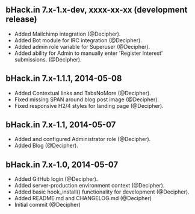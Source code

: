 bHack.in 7.x-1.x-dev, xxxx-xx-xx (development release)
--------------------------------------------------------------------------------

* Added Mailchimp integration (@Decipher).
* Added Bot module for IRC integration (@Decipher).
* Added admin role variable for Superuser (@Decipher).
* Added ability for Admin to manually enter 'Register Interest' submissions.
  (@Decipher).


bHack.in 7.x-1.1.1, 2014-05-08
--------------------------------------------------------------------------------

* Added Contextual links and TabsNoMore (@Decipher).
* Fixed missing SPAN around blog post image (@Decipher).
* Fixed responsive H2/4 styles for landing page (@Decipher).



bHack.in 7.x-1.1, 2014-05-07
--------------------------------------------------------------------------------

* Added and configured Administrator role (@Decipher).
* Added Blog (@Decipher).



bHack.in 7.x-1.0, 2014-05-07
--------------------------------------------------------------------------------

* Added GitHub login (@Decipher).
* Added server-production environment context (@Decipher).
* Added basic hook_install() functionality for development (@Decipher).
* Added README.md and CHANGELOG.md (@Decipher)
* Initial commit (@Decipher)
